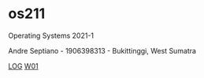 # os211
Operating Systems 2021-1

Andre Septiano - 1906398313 - Bukittinggi, West Sumatra

[LOG](/TXT/mylog.txt)
[W01](https://andreseptiano.github.io/os211/W01/)
